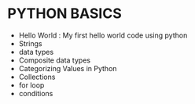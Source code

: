# PYTHON BASICS

* Hello World : My first hello world code using python
* Strings
* data types
* Composite data types
* Categorizing Values in Python
* Collections
* for loop
* conditions

